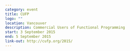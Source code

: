 ```yaml
---
category: event
title: CUFP
logo: ""
location: Vancouver
description: Commercial Users of Functional Programming
start: 3 September 2015
end: 5 September 2015
link-out: http://cufp.org/2015/
---
```

